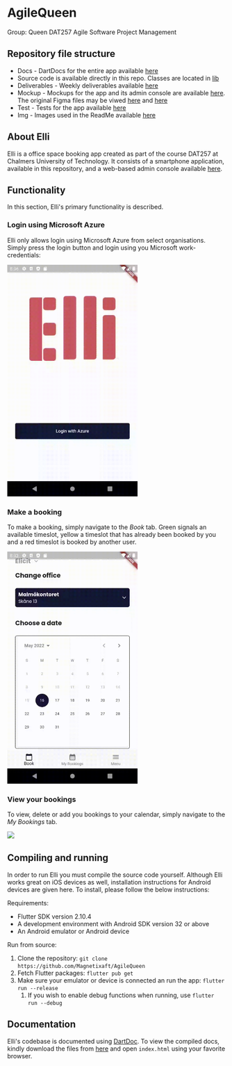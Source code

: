 # AgileQueen

Group: Queen
DAT257 Agile Software Project Management

## Repository file structure

* Docs - DartDocs for the entire app available [here](https://github.com/Magnetixaft/AgileQueen/tree/main/Docs)
* Source code is available directly in this repo. Classes are located in [lib](https://github.com/Magnetixaft/AgileQueen/tree/main/lib)
* Deliverables - Weekly deliverables available [here](https://github.com/Magnetixaft/AgileQueen/tree/main/Deliverables)
* Mockup - Mockups for the app and its admin console are available [here](https://github.com/Magnetixaft/AgileQueen/tree/main/Mockup). The original Figma files may be viwed [here](https://www.figma.com/file/MmB2vbpx66CMgE2ZpD2qWt/Mockup) and [here](https://www.figma.com/file/OH1IiUEHbN5u6XwuJrUJkZ/Admin-mockup?node-id=0%3A1)
* Test - Tests for the app available [here](https://github.com/Magnetixaft/AgileQueen/tree/main/test)
* Img - Images used in the ReadMe available [here](https://github.com/Magnetixaft/AgileQueen/tree/main/img)

## About Elli

Elli is a office space booking app created as part of the course DAT257 at Chalmers University of Technology. It consists of a smartphone application, available in this repository, and a web-based admin console available [here](https://github.com/Magnetixaft/elli_admin).

## Functionality

In this section, Elli's primary functionality is described.

### Login using Microsoft Azure

Elli only allows login using Microsoft Azure from select organisations. Simply press the login button and login using you Microsoft work-credentials:

<img src="https://github.com/Magnetixaft/AgileQueen/blob/main/img/azurelogin.gif" width="300" />

### Make a booking

To make a booking, simply navigate to the *Book* tab. Green signals an available timeslot, yellow a timeslot that has already been booked by you and a red timeslot is booked by another user.

<img src="https://github.com/Magnetixaft/AgileQueen/blob/main/img/book.gif" width="300" />

### View your bookings

To view, delete or add you bookings to your calendar, simply navigate to the *My Bookings* tab.

<img src="https://github.com/Magnetixaft/AgileQueen/blob/main/img/mybookings2.gif" width="300" />

## Compiling and running

In order to run Elli you must compile the source code yourself. Although Elli works great on iOS devices as well, installation instructions for Android devices are given here. To install, please follow the below instructions:

Requirements:
- Flutter SDK version 2.10.4
- A development environment with Android SDK version 32 or above
- An Android emulator or Android device

Run from source:
1. Clone the repository: `git clone https://github.com/Magnetixaft/AgileQueen`
2. Fetch Flutter packages: `flutter pub get`
3. Make sure your emulator or device is connected an run the app: `flutter run --release`
    1. If you wish to enable debug functions when running, use `flutter run --debug`

## Documentation

Elli's codebase is documented using [DartDoc](https://dart.dev/guides/language/effective-dart/documentation). To view the compiled docs, kindly download the files from [here](https://github.com/Magnetixaft/AgileQueen/tree/main/Docs) and open `index.html` using your favorite browser.





